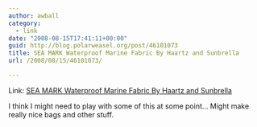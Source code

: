 ```yaml
---
author: awball
category:
  - link
date: "2008-08-15T17:41:11+00:00"
guid: http://blog.polarweasel.org/post/46101073
title: SEA MARK Waterproof Marine Fabric By Haartz and Sunbrella
url: /2008/08/15/46101073/

---
```

Link: [SEA MARK Waterproof Marine Fabric By Haartz and Sunbrella](http://www.csctextiles.com/SeaM.htm)

I think I might need to play with some of this at some point… Might make really nice bags and other stuff.
